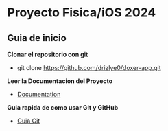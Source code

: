 # Proyecto Fisica/iOS 2024

## Guia de inicio

**Clonar el repositorio con git**
- git clone https://github.com/drizlye0/doxer-app.git

**Leer la Documentacion del Proyecto**
- [Documentation](./guides/Documentation.md)

**Guia rapida de como usar Git y GitHub**
- [Guia Git](./guides/GitHub.md)
